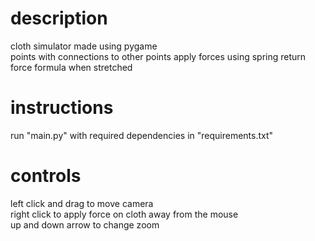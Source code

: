 # description
cloth simulator made using pygame</br>
points with connections to other points apply forces using spring return force formula when stretched

# instructions
run "main.py" with required dependencies in "requirements.txt"</br>

# controls
left click and drag to move camera</br>
right click to apply force on cloth away from the mouse</br>
up and down arrow to change zoom
